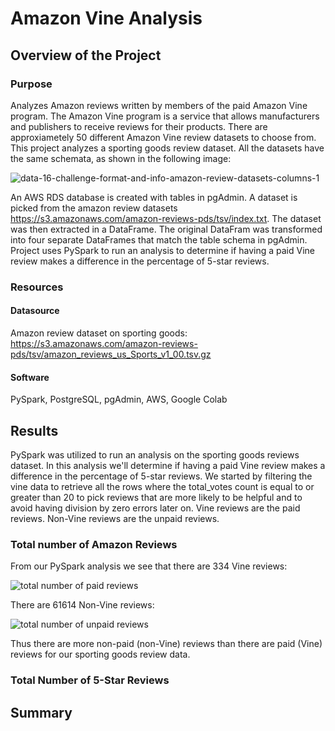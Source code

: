# Amazon Vine Analysis
## Overview of the Project

### Purpose

Analyzes Amazon reviews written by members of the paid Amazon Vine program. The Amazon Vine program is a service that allows manufacturers and publishers to receive reviews for their products. There are approxiametely 50 different Amazon Vine review datasets to choose from. This project analyzes a sporting goods review dataset. All the datasets have the same schemata, as shown in the following image:

![data-16-challenge-format-and-info-amazon-review-datasets-columns-1](https://user-images.githubusercontent.com/111299372/216786997-d95a77f7-2e91-478e-b5ad-2fbb3b8322a4.png)

An AWS RDS database is created with tables in pgAdmin. A dataset is picked from the amazon review datasets https://s3.amazonaws.com/amazon-reviews-pds/tsv/index.txt. The dataset was then extracted in a DataFrame. The original DataFram was transformed into four separate DataFrames that match the table schema in pgAdmin. Project uses PySpark to run an analysis to determine if having a paid Vine review makes a difference in the percentage of 5-star reviews. 

### Resources

#### Datasource
Amazon review dataset on sporting goods: https://s3.amazonaws.com/amazon-reviews-pds/tsv/amazon_reviews_us_Sports_v1_00.tsv.gz

#### Software
PySpark, PostgreSQL, pgAdmin, AWS, Google Colab

## Results

PySpark was utilized to run an analysis on the sporting goods reviews dataset. In this analysis we'll determine if having a paid Vine review makes a difference in the percentage of 5-star reviews. We started by filtering the vine data to retrieve all the rows where the total_votes count is equal to or greater than 20 to pick reviews that are more likely to be helpful and to avoid having division by zero errors later on. Vine reviews are the paid reviews. Non-Vine reviews are the unpaid reviews.

### Total number of Amazon Reviews

From our PySpark analysis we see that there are 334 Vine reviews: 

![total number of paid reviews](https://user-images.githubusercontent.com/111299372/216787683-381713b8-ac3b-4ecd-82b6-1c23228288af.png)

There are 61614 Non-Vine reviews:

![total number of unpaid reviews](https://user-images.githubusercontent.com/111299372/216787824-669d9745-a11d-47cd-89fb-720ab174f3bb.png)



Thus there are more non-paid (non-Vine) reviews than there are paid (Vine) reviews for our sporting goods review data.


### Total Number of 5-Star Reviews
## Summary
